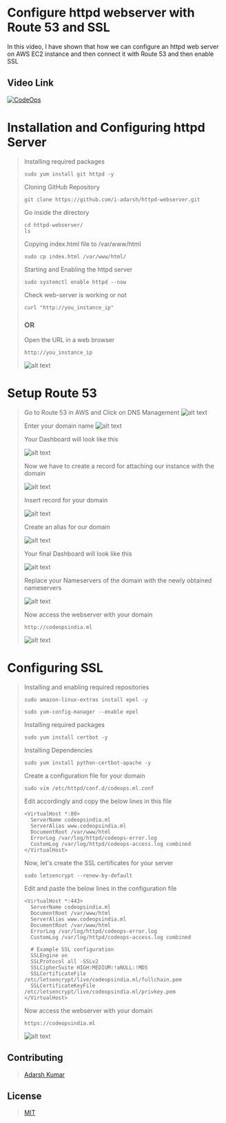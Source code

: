 # Configure httpd webserver with Route 53 and SSL

In this video, I have shown that how we can configure an httpd web server on AWS EC2 instance and then connect it with Route 53 and then enable SSL

## Video Link

[![CodeOps](https://img.youtube.com/vi/wRGM0t-yDro/0.jpg)](https://www.youtube.com/watch?v=wRGM0t-yDro)

# Installation and Configuring httpd Server

>Installing required packages
>
>```
>sudo yum install git httpd -y
>```
>
>Cloning GitHub Repository
>```
>git clone https://github.com/i-adarsh/httpd-webserver.git
>```
>
>Go inside the directory
>```
>cd httpd-webserver/
>ls
>```
>
>Copying index.html file to /var/www/html
>```
>sudo cp index.html /var/www/html/
>```
>Starting and Enabling the httpd server
>```
>sudo systemctl enable httpd --now
>```
>Check web-server is working or not
>```
>curl "http://you_instance_ip"
>```
>### OR
>
>Open the URL in a web browser
>```
>http://you_instance_ip
>```
>
>![alt text](https://github.com/i-adarsh/httpd-webserver/blob/main/ip.png?raw=true)
>

# Setup Route 53

>Go to Route 53 in AWS and Click on DNS Management
>![alt text](https://github.com/i-adarsh/httpd-webserver/blob/main/select_dns.png?raw=true)
>
>Enter your domain name
>![alt text](https://github.com/i-adarsh/httpd-webserver/blob/main/enter_domain_name.png?raw=true)
>
> Your Dashboard will look like this
>
>![alt text](https://github.com/i-adarsh/httpd-webserver/blob/main/Screenshot%202021-10-14%20at%2012.22.58%20AM.png?raw=true)
>
> Now we have to create a record for attaching our instance with the domain
>
>![alt text](https://github.com/i-adarsh/httpd-webserver/blob/main/create_record.png?raw=true)
>
> Insert record for your domain
>
>![alt text](https://github.com/i-adarsh/httpd-webserver/blob/main/insert_A.png?raw=true)
>
> Create an alias for our domain
>
>![alt text](https://github.com/i-adarsh/httpd-webserver/blob/main/insert_www.png?raw=true)
>
> Your final Dashboard will look like this
>
>![alt text](https://github.com/i-adarsh/httpd-webserver/blob/main/final.png?raw=true)
>
> Replace your Nameservers of the domain with the newly obtained nameservers
>
>![alt text](https://github.com/i-adarsh/httpd-webserver/blob/main/freenom_register.png?raw=true)
>
>Now access the webserver with your domain
>
>```
>http://codeopsindia.ml
>```
>![alt text](https://github.com/i-adarsh/httpd-webserver/blob/main/not_secure.png?raw=true)
>

# Configuring SSL

>Installing and enabling required repositories
>
>```
>sudo amazon-linux-extras install epel -y
>
>sudo yum-config-manager --enable epel
>```
>Installing required packages
>```
>sudo yum install certbot -y
>```
>Installing Dependencies
>
>```
>sudo yum install python-certbot-apache -y
>```
>
>Create a configuration file for your domain
>```
>sudo vim /etc/httpd/conf.d/codeops.ml.conf
>```
>Edit accordingly and copy the below lines in this file
>```
><VirtualHost *:80>
 >   ServerName codeopsindia.ml
 >   ServerAlias www.codeopsindia.ml
 >   DocumentRoot /var/www/html
 >   ErrorLog /var/log/httpd/codeops-error.log
 >   CustomLog /var/log/httpd/codeops-access.log combined
></VirtualHost>
>```
>
>Now, let's create the SSL certificates for your server
>```
>sudo letsencrypt --renew-by-default
>```
>
>Edit and paste the below lines in the configuration file
>
>```
><VirtualHost *:443>
 >   ServerName codeopsindia.ml
 >   DocumentRoot /var/www/html
 >   ServerAlias www.codeopsindia.ml
 >   DocumentRoot /var/www/html
 >   ErrorLog /var/log/httpd/codeops-error.log
 >   CustomLog /var/log/httpd/codeops-access.log combined
 >
 >   # Example SSL configuration
 >   SSLEngine on
 >   SSLProtocol all -SSLv2
 >   SSLCipherSuite HIGH:MEDIUM:!aNULL:!MD5
 >   SSLCertificateFile /etc/letsencrypt/live/codeopsindia.ml/fullchain.pem
 >   SSLCertificateKeyFile /etc/letsencrypt/live/codeopsindia.ml/privkey.pem
> </VirtualHost>
>```
>Now access the webserver with your domain
>
>```
>https://codeopsindia.ml
>```
>![alt text](https://github.com/i-adarsh/httpd-webserver/blob/main/secure.png?raw=true)
>

## Contributing
>[Adarsh Kumar](https://github.com/i-adarsh)
>

## License
>[MIT](https://choosealicense.com/licenses/mit/)
